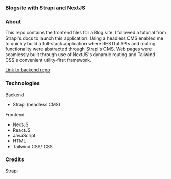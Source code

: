 ### Blogsite with Strapi and NextJS

### About 
This repo contains the frontend files for a Blog site. I followed a tutorial from Strapi's docs to launch this application. Using a headless CMS enabled me to quickly build a full-stack application where RESTful APIs and routing functionality were abstracted through Strapi's CMS. Web pages were seamlessly built through use of NextJS's dynamic routing and Tailwind CSS's convenient utility-first framework. 

<a href="https://github.com/tungolra/strapi-blog-backend-example">Link to backend repo</a>

### Technologies
Backend
- Strapi (headless CMS)

Frontend
- NextJS
- ReactJS
- JavaScript
- HTML
- Tailwind CSS/ CSS

### Credits
[Strapi](https://strapi.io/blog/build-a-blog-with-next-react-js-strapi)
